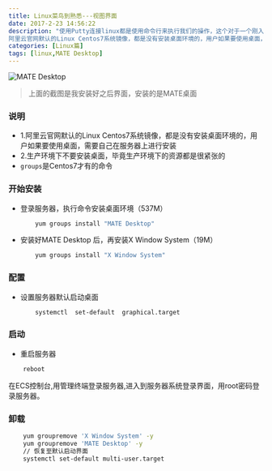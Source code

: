 ```yaml
---
title: Linux菜鸟到熟悉---视图界面
date: 2017-2-23 14:56:22
description: "使用Putty连接linux都是使用命令行来执行我们的操作，这个对于一个刚入手linux的新手来说会很不习惯</br>
阿里云官网默认的Linux Centos7系统镜像，都是没有安装桌面环境的，用户如果要使用桌面，需要自己在服务器上进行安装，但是在生产环境下是不推荐使用的"
categories: [Linux篇]
tags: [linux,MATE Desktop]
---
```


<!-- more -->
![MATE Desktop](//image.joylau.cn/blog/desktop.png)



> 上面的截图是我安装好之后界面，安装的是MATE桌面

### 说明

- 1.阿里云官网默认的Linux Centos7系统镜像，都是没有安装桌面环境的，用户如果要使用桌面，需要自己在服务器上进行安装
- 2.生产环境下不要安装桌面，毕竟生产环境下的资源都是很紧张的
- `groups`是Centos7才有的命令

### 开始安装

- 登录服务器，执行命令安装桌面环境（537M）
    ``` bash
        yum groups install "MATE Desktop"
    ```
    
- 安装好MATE Desktop 后，再安装X Window System（19M） 
    ``` bash 
        yum groups install "X Window System"
    ```

### 配置

- 设置服务器默认启动桌面 
    ``` bash
        systemctl  set-default  graphical.target
    ```
    
### 启动

- 重启服务器 
``` bash
    reboot
```

在ECS控制台,用管理终端登录服务器,进入到服务器系统登录界面，用root密码登录服务器。


### 卸载
``` bash
    yum groupremove 'X Window System' -y
    yum groupremove 'MATE Desktop' -y
    // 恢复至默认启动界面
    systemctl set-default multi-user.target
```



